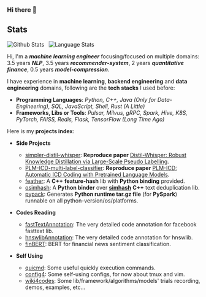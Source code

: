 ### Hi there 👋

<!--
**innerNULL/innerNULL** is a ✨ _special_ ✨ repository because its `README.md` (this file) appears on your GitHub profile.

Here are some ideas to get you started:

- 🔭 I’m currently working on ...
- 🌱 I’m currently learning ...
- 👯 I’m looking to collaborate on ...
- 🤔 I’m looking for help with ...
- 💬 Ask me about ...
- 📫 How to reach me: ...
- 😄 Pronouns: ...
- ⚡ Fun fact: ...
-->

## Stats
![Github Stats](https://github-readme-stats.vercel.app/api?username=innerNULL&show_icons=true&hide_border=true)&nbsp;&nbsp;
![Language Stats](https://github-readme-stats-eight-theta.vercel.app/api/top-langs/?username=innerNULL&layout=compact&langs_count=8&hide_border=true)


Hi, I'm a **_machine learning engineer_** focusing/focused on multiple domains: 3.5 years **_NLP_**, 3.5 years **_recommender-system_**, 2 years **_quantitative finance_**, 0.5 years **_model-compression_**. 

I have experience in **machine learning**, **backend engineering** and **data engineering** domains, following are the **tech stacks** I used before: 
* **Programming Languages**: _Python, C++, Java (Only for Data-Engineering), SQL, JavaScript, Shell, Rust (A Little)_
* **Frameworks, Libs or Tools**: _Pulsar, Milvus, gRPC, Spark, Hive, K8S, PyTorch, FAISS, Redis, Flask, TensorFlow (Long Time Ago)_

Here is my **projects index**:

* **Side Projects**
    * [simpler-distil-whisper](https://github.com/innerNULL/simpler-distil-whisper): **Reproduce paper** [Distil-Whisper: Robust Knowledge Distillation via Large-Scale Pseudo Labelling](https://arxiv.org/abs/2311.00430).
    * [PLM-ICD-multi-label-classifier](https://github.com/innerNULL/PLM-ICD-multi-label-classifier/tree/main): **Reproduce paper** [PLM-ICD: Automatic ICD Coding with Pretrained Language Models](https://arxiv.org/abs/2207.05289v1).
    * [feather](https://github.com/innerNULL/feather): A **C++** **feature-hash** lib with **Python binding** provided.
    * [osimhash](https://github.com/innerNULL/osimhash): A **Python binder** over [**simhash**](https://github.com/yanyiwu/simhash) **C++** text deduplication lib.
    * [pypack](https://github.com/innerNULL/pypack): Generates **Python runtime tar.gz file** (for **PySpark**) runnable on all python-version/os/platforms.

* **Codes Reading**  
    * [fastTextAnnotation](https://github.com/innerNULL/fastTextAnnotation/tree/code_reading): The very detailed code annotation for facebook fasttext lib.
    * [hnswlibAnnotation](https://github.com/innerNULL/hnswlibAnnotation/tree/code_reading): The very detailed code annotation for hnswlib.  
    * [finBERT](https://github.com/innerNULL/finBERT/tree/code_reading): BERT for financial news sentiment classification.

* **Self Using**  
    * [quicmd](https://github.com/innerNULL/quicmd): Some useful quickly execution commands.
    * [config4](https://github.com/innerNULL/config4): Some self-using configs, for now about tmux and vim.
    * [wiki4codes](https://github.com/innerNULL/wiki4codes): Some lib/framework/algorithms/models' trials recording, demos, examples, etc...




